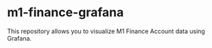 # m1-finance-grafana

This repository allows you to visualize M1 Finance Account data using Grafana.
